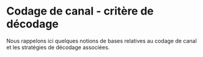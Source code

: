 # Codage de canal - critère de décodage

Nous rappelons ici quelques notions de bases relatives au codage de canal et les stratégies de décodage associées.
